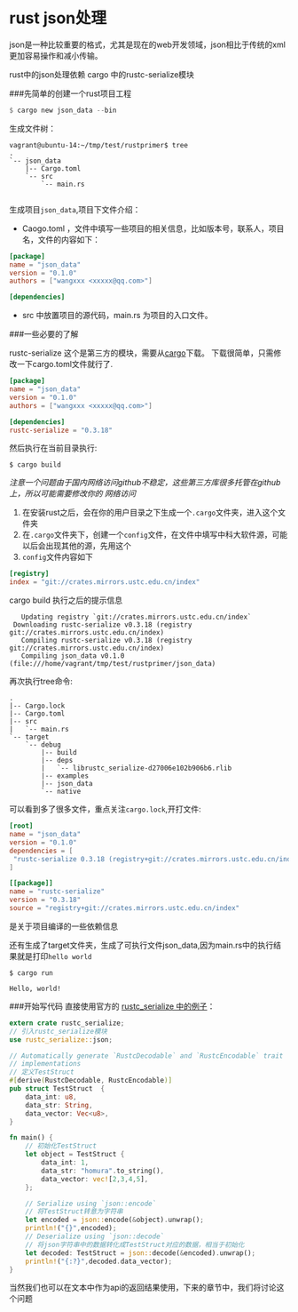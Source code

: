 # rust json处理

json是一种比较重要的格式，尤其是现在的web开发领域，json相比于传统的xml更加容易操作和减小传输。

rust中的json处理依赖 cargo 中的rustc-serialize模块

###先简单的创建一个rust项目工程
``` rust
$ cargo new json_data --bin
```
生成文件树：
```shell
vagrant@ubuntu-14:~/tmp/test/rustprimer$ tree
.
`-- json_data
    |-- Cargo.toml
    `-- src
        `-- main.rs


```
生成项目`json_data`,项目下文件介绍：

- Caogo.toml ，文件中填写一些项目的相关信息，比如版本号，联系人，项目名，文件的内容如下：

```toml
[package]
name = "json_data"
version = "0.1.0"
authors = ["wangxxx <xxxxx@qq.com>"]

[dependencies]

```

- src 中放置项目的源代码，main.rs 为项目的入口文件。

###一些必要的了解

rustc-serialize 这个是第三方的模块，需要从[cargo](https://crates.io/crates/rustc-serialize)下载。
下载很简单，只需修改一下cargo.toml文件就行了.
```toml
[package]
name = "json_data"
version = "0.1.0"
authors = ["wangxxx <xxxxx@qq.com>"]

[dependencies]
rustc-serialize = "0.3.18"

```
然后执行在当前目录执行:
```
$ cargo build
```
*注意一个问题由于国内网络访问github不稳定，这些第三方库很多托管在github上，所以可能需要修改你的
网络访问*
1. 在安装rust之后，会在你的用户目录之下生成一个`.cargo`文件夹，进入这个文件夹
2. 在`.cargo`文件夹下，创建一个`config`文件，在文件中填写中科大软件源，可能以后会出现其他的源，先用这个
3. `config`文件内容如下

```toml
[registry]
index = "git://crates.mirrors.ustc.edu.cn/index"

```
cargo build 执行之后的提示信息

```
   Updating registry `git://crates.mirrors.ustc.edu.cn/index`
 Downloading rustc-serialize v0.3.18 (registry git://crates.mirrors.ustc.edu.cn/index)
   Compiling rustc-serialize v0.3.18 (registry git://crates.mirrors.ustc.edu.cn/index)
   Compiling json_data v0.1.0 (file:///home/vagrant/tmp/test/rustprimer/json_data)
```
再次执行tree命令:

```
.
|-- Cargo.lock
|-- Cargo.toml
|-- src
|   `-- main.rs
`-- target
    `-- debug
        |-- build
        |-- deps
        |   `-- librustc_serialize-d27006e102b906b6.rlib
        |-- examples
        |-- json_data
        `-- native

```
可以看到多了很多文件，重点关注`cargo.lock`,开打文件:

```toml
[root]
name = "json_data"
version = "0.1.0"
dependencies = [
 "rustc-serialize 0.3.18 (registry+git://crates.mirrors.ustc.edu.cn/index)",
]

[[package]]
name = "rustc-serialize"
version = "0.3.18"
source = "registry+git://crates.mirrors.ustc.edu.cn/index"

```
是关于项目编译的一些依赖信息

还有生成了target文件夹，生成了可执行文件json_data,因为main.rs中的执行结果就是打印`hello world`
```
$ cargo run

Hello, world!
```

###开始写代码
直接使用官方的 [rustc_serialize 中的例子](https://doc.rust-lang.org/rustc-serialize/rustc_serialize/json/index.html#using-autoserialization)：

``` rust
extern crate rustc_serialize;
// 引入rustc_serialize模块
use rustc_serialize::json;

// Automatically generate `RustcDecodable` and `RustcEncodable` trait
// implementations
// 定义TestStruct
#[derive(RustcDecodable, RustcEncodable)]
pub struct TestStruct  {
    data_int: u8,
    data_str: String,
    data_vector: Vec<u8>,
}

fn main() {
    // 初始化TestStruct
    let object = TestStruct {
        data_int: 1,
        data_str: "homura".to_string(),
        data_vector: vec![2,3,4,5],
    };

    // Serialize using `json::encode`
    // 将TestStruct转意为字符串
    let encoded = json::encode(&object).unwrap();
    println!("{}",encoded);
    // Deserialize using `json::decode`
    // 将json字符串中的数据转化成TestStruct对应的数据，相当于初始化
    let decoded: TestStruct = json::decode(&encoded).unwrap();
    println!("{:?}",decoded.data_vector);
}

```
当然我们也可以在文本中作为api的返回结果使用，下来的章节中，我们将讨论这个问题

